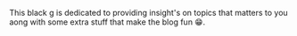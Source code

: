 This black g is dedicated to providing insight's on topics that matters to you aong with some extra stuff that make the blog fun 😁.
